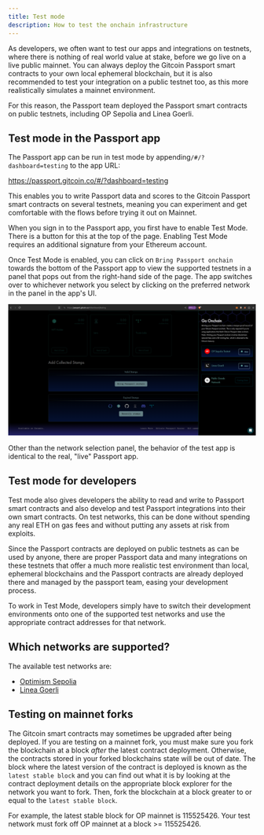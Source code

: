 ```yaml
---
title: Test mode
description: How to test the onchain infrastructure
---
```


As developers, we often want to test our apps and integrations on testnets, where there is nothing of real world value at stake, before we go live on a live public mainnet. You can always deploy the Gitcoin Passport smart contracts to your own local ephemeral blockchain, but it is also recommended to test your integration on a public testnet too, as this more realistically simulates a mainnet environment.

For this reason, the Passport team deployed the Passport smart contracts on public testnets, including OP Sepolia and Linea Goerli.

## Test mode in the Passport app

The Passport app can be run in test mode by appending`/#/?dashboard=testing` to the app URL:

https://passport.gitcoin.co/#/?dashboard=testing

This enables you to write Passport data and scores to the Gitcoin Passport smart contracts on several testnets, meaning you can experiment and get comfortable with the flows before trying it out on Mainnet. 

When you sign in to the Passport app, you first have to enable Test Mode. There is a button for this at the top of the page. Enabling Test Mode requires an additional signature from your Ethereum account.
 
Once Test Mode is enabled, you can click on `Bring Passport onchain` towards the bottom of the Passport app to view the supported testnets in a panel that pops out from the right-hand side of the page. The app switches over to whichever network you select by clicking on the preferred network in the panel in the app's UI.

![Test mode UI](../../../public/test-mode-app.png)

Other than the network selection panel, the behavior of the test app is identical to the real, "live" Passport app.


## Test mode for developers

Test mode also gives developers the ability to read and write to Passport smart contracts and also develop and test Passport integrations into their own smart contracts. On test networks, this can be done without spending any real ETH on gas fees and without putting any assets at risk from exploits.

Since the Passport contracts are deployed on public testnets as can be used by anyone, there are proper Passport data and many integrations on these testnets that offer a much more realistic test environment than local, ephemeral blockchains and the Passport contracts are already deployed there and managed by the passport team, easing your development process.

To work in Test Mode, developers simply have to switch their development environments onto one of the supported test networks and use the appropriate contract addresses for that network.


## Which networks are supported?

The available test networks are:

- [Optimism Sepolia](https://sepolia-optimism.etherscan.io/)
- [Linea Goerli](https://docs.linea.build/)


## Testing on mainnet forks

The Gitcoin smart contracts may sometimes be upgraded after being deployed. If you are testing on a mainnet fork, you must make sure you fork the blockchain at a block *after* the latest contract deployment. Otherwise, the contracts stored in your forked blockchains state will be out of date. The block where the latest version of the contract is deployed is known as the `latest stable block` and you can find out what it is by looking at the contract deployment details on the appropriate block explorer for the network you want to fork. Then, fork the blockchain at a block greater to or equal to the `latest stable block`. 

For example, the latest stable block for OP mainnet is 115525426. Your test network must fork off OP mainnet at a block >= 115525426.
